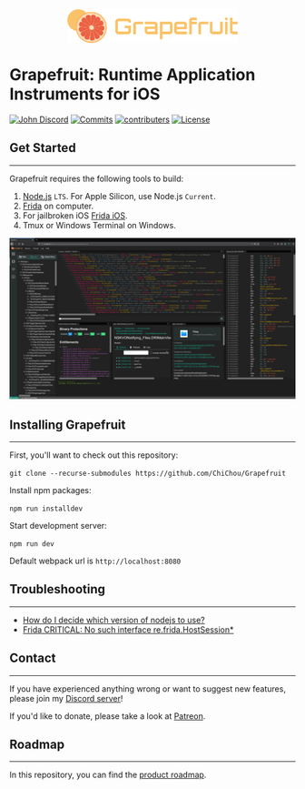 <img src="gui/src/assets/logo.svg" width="300" alt="Grapefruit" style="margin:auto; display: block">

# Grapefruit: Runtime Application Instruments for iOS

[![John Discord](https://img.shields.io/discord/591601634266578944?label=Discord)](https://discord.com/invite/pwutZNx)
[![Commits](https://img.shields.io/github/commit-activity/w/chichou/grapefruit?label=Commits)](https://github.com/ChiChou/Grapefruit/commits/master)
[![contributers](https://img.shields.io/github/contributors/chichou/grapefruit)](https://github.com/ChiChou/Grapefruit/graphs/contributors)
[![License](https://img.shields.io/github/license/chichou/grapefruit)](https://github.com/ChiChou/Grapefruit/blob/master/LICENSE)


## Get Started
---
 
Grapefruit requires the following tools to build:

1. [Node.js][node] `LTS`. For Apple Silicon, use Node.js `Current`.
2. [Frida][frida] on computer.
3. For jailbroken iOS [Frida iOS][frida ios].
3. Tmux or Windows Terminal on Windows.

![Screenshot](images/screenshot.png)


## Installing Grapefruit
---

First, you'll want to check out this repository:

`git clone --recurse-submodules https://github.com/ChiChou/Grapefruit`

Install npm packages:

`npm run installdev`



Start development server:

`npm run dev`

Default webpack url is `http://localhost:8080`


## Troubleshooting
---

* [How do I decide which version of nodejs to use?][wiki nodejs version]
* [Frida CRITICAL: No such interface re.frida.HostSession*][frida critical]


## Contact
---

If you have experienced anything wrong or want to suggest new features, please join my [Discord server][discord]!

If you'd like to donate, please take a look at [Patreon][patreon].


## Roadmap
---

In this repository, you can find the [product roadmap][roadmap].


[node]: https://nodejs.org
[patreon]: https://www.patreon.com/codecolorist
[discord]: https://discord.gg/pwutZNx
[roadmap]: https://github.com/ChiChou/Grapefruit/projects/1
[frida]: https://frida.re/docs/installation/
[frida ios]: https://frida.re/docs/ios/#with-jailbreak
[frida critical]: https://github.com/ChiChou/Grapefruit/wiki/Frida-CRITICAL:-No-such-interface-re.frida.HostSession*
[wiki nodejs version]: https://github.com/ChiChou/Grapefruit/wiki/How-do-I-decide-which-version-of-nodejs-to-use%3F
